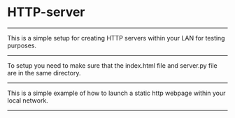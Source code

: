 # HTTP-server
_____________________________________________________________________________________________________
This is a simple setup for creating HTTP servers within your LAN for testing purposes.
_____________________________________________________________________________________________________
To setup you need to make sure that the index.html file and server.py file are in the same directory.
_____________________________________________________________________________________________________
This is a simple example of how to launch a static http webpage within your local network.
_____________________________________________________________________________________________________
